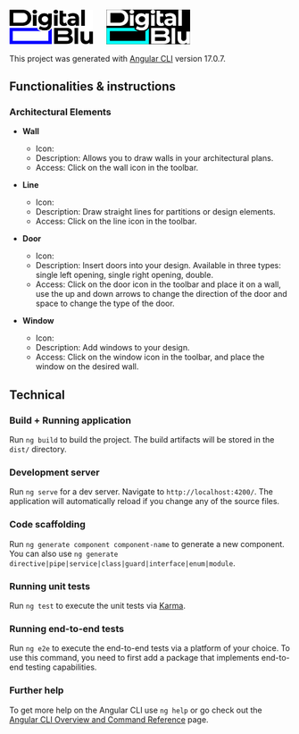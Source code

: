 <head>
  <link rel="stylesheet" href="https://cdn.jsdelivr.net/npm/iconoir@latest/iconoir.css">
</head>

<img src="src/assets/logo.png" alt="Logo" style="width: 150px; margin-right: 20px">
<img src="src/assets/logo.png" alt="Logo" style="filter: invert() hue-rotate(100deg); width: 150px; margin-top: 20px">

This project was generated with [Angular CLI](https://github.com/angular/angular-cli) version 17.0.7.

## Functionalities & instructions

### Architectural Elements

- **Wall**
    - Icon: <i class="iconoir iconoir-cube"></i>
    - Description: Allows you to draw walls in your architectural plans.
    - Access: Click on the wall icon in the toolbar.

- **Line**
    - Icon: <i class="iconoir iconoir-design-pencil"></i>
    - Description: Draw straight lines for partitions or design elements.
    - Access: Click on the line icon in the toolbar.

- **Door**
    - Icon: <i class="iconoir iconoir-closet"></i>
    - Description: Insert doors into your design. Available in three types: single left opening, single right opening,
      double.
    - Access: Click on the door icon in the toolbar and place it on a wall, use the up and down arrows to change the
      direction of the door and space to change the type of the door.


- **Window**
    - Icon: <i class="iconoir iconoir-mirror"></i>
    - Description: Add windows to your design.
    - Access: Click on the window icon in the toolbar, and place the window on the desired wall.

## Technical

### Build + Running application

Run `ng build` to build the project. The build artifacts will be stored in the `dist/` directory.

### Development server

Run `ng serve` for a dev server. Navigate to `http://localhost:4200/`. The application will automatically reload if you
change any of the source files.

### Code scaffolding

Run `ng generate component component-name` to generate a new component. You can also
use `ng generate directive|pipe|service|class|guard|interface|enum|module`.

### Running unit tests

Run `ng test` to execute the unit tests via [Karma](https://karma-runner.github.io).

### Running end-to-end tests

Run `ng e2e` to execute the end-to-end tests via a platform of your choice. To use this command, you need to first add a
package that implements end-to-end testing capabilities.

### Further help

To get more help on the Angular CLI use `ng help` or go check out
the [Angular CLI Overview and Command Reference](https://angular.io/cli) page.